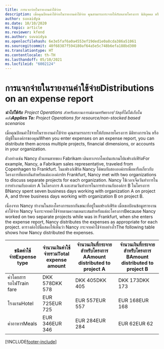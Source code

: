 ```yaml
---
title: การแจกจ่ายในรายงานค่าใช้จ่าย
description: เมื่อคุณป้อนค่าใช้จ่ายในรายงานค่าใช้จ่าย คุณสามารถกระจายให้กับหลายโครงการ นิติบุคคล หรือบัญชีในองค์กรของคุณ
author: suvaidya
ms.date: 10/10/2020
ms.topic: article
ms.reviewer: kfend
ms.author: suvaidya
ms.openlocfilehash: 6e3e5faf6a0a4553ef19ded1e0a8cda386a51061
ms.sourcegitcommit: 40f68387f594180af64a5e5c748b6efa188bd300
ms.translationtype: HT
ms.contentlocale: th-TH
ms.lasthandoff: 05/10/2021
ms.locfileid: "6002124"
---
```

# <a name="distributions-on-an-expense-report"></a><span data-ttu-id="7b5f4-103">การแจกจ่ายในรายงานค่าใช้จ่าย</span><span class="sxs-lookup"><span data-stu-id="7b5f4-103">Distributions on an expense report</span></span>

<span data-ttu-id="7b5f4-104">_**นำไปใช้กับ:** Project Operations สำหรับสถานการณ์ตามทรัพยากร/วัสดุที่ไม่ได้เก็บในคลัง_</span><span class="sxs-lookup"><span data-stu-id="7b5f4-104">_**Applies To:** Project Operations for resource/non-stocked based scenarios_</span></span>

<span data-ttu-id="7b5f4-105">เมื่อคุณป้อนค่าใช้จ่ายในรายงานค่าใช้จ่าย คุณสามารถกระจายให้กับหลายโครงการ มิติทางการเงิน หรือบัญชีในองค์กรของคุณ</span><span class="sxs-lookup"><span data-stu-id="7b5f4-105">When you enter expenses on an expense report, you can distribute them across multiple projects, financial dimensions, or accounts in your organization.</span></span>

<span data-ttu-id="7b5f4-106">ตัวอย่างเช่น Nancy ตัวแทนขายของ Fabrikam เดินทางจากโคเปนเฮเกนไปแฟรงก์เฟิร์ต</span><span class="sxs-lookup"><span data-stu-id="7b5f4-106">For example, Nancy, a Fabrikam sales representative, traveled from Copenhagen to Frankfurt.</span></span> <span data-ttu-id="7b5f4-107">ในแฟรงก์เฟิร์ต Nancy ได้พบกับสององค์กรเพื่อหารือเกี่ยวกับโครงการที่แยกกันสำหรับแต่ละองค์กร</span><span class="sxs-lookup"><span data-stu-id="7b5f4-107">In Frankfurt, Nancy met with two organizations to discuss separate projects for each organization.</span></span> <span data-ttu-id="7b5f4-108">Nancy ใช้เวลาเจ็ดวันทำการในการทำงานกับองค์กร A ในโครงการ A และสามวันทำการในการทำงานกับองค์กร B ในโครงการ B</span><span class="sxs-lookup"><span data-stu-id="7b5f4-108">Nancy spent seven business days working with organization A on project A, and three business days working with organization B on project B.</span></span>

<span data-ttu-id="7b5f4-109">เนื่องจาก Nancy ทำงานในสองโครงการแยกกันขณะที่อยู่ในแฟรงก์เฟิร์ต เมื่อเธอป้อนข้อมูลรายงานค่าใช้จ่าย Nancy จึงกระจายค่าใช้จ่ายตามความเหมาะสมสำหรับแต่ละโครงการ</span><span class="sxs-lookup"><span data-stu-id="7b5f4-109">Because Nancy worked on two separate projects while was in Frankfurt, when she enters the expense report, Nancy distributes the expenses as appropriate for each project.</span></span> <span data-ttu-id="7b5f4-110">ตารางต่อไปนี้แสดงให้เห็นว่า Nancy กระจายค่าใช้จ่ายอย่างไร</span><span class="sxs-lookup"><span data-stu-id="7b5f4-110">The following table shows how Nancy distributed the expenses.</span></span>

| <span data-ttu-id="7b5f4-111">ชนิดค่าใช้จ่าย</span><span class="sxs-lookup"><span data-stu-id="7b5f4-111">Expense type</span></span> | <span data-ttu-id="7b5f4-112">จำนวนเงินค่าใช้จ่ายรวม</span><span class="sxs-lookup"><span data-stu-id="7b5f4-112">Total expense amount</span></span> | <span data-ttu-id="7b5f4-113">จำนวนเงินที่กระจายสำหรับโครงการ A</span><span class="sxs-lookup"><span data-stu-id="7b5f4-113">Amount distributed to project A</span></span> | <span data-ttu-id="7b5f4-114">จำนวนเงินที่กระจายสำหรับโครงการ B</span><span class="sxs-lookup"><span data-stu-id="7b5f4-114">Amount distributed to project B</span></span> |
|--------------|----------------------|---------------------------------|---------------------------------|
| <span data-ttu-id="7b5f4-115">ค่าโดยสารรถไฟ</span><span class="sxs-lookup"><span data-stu-id="7b5f4-115">Train fare</span></span>   | <span data-ttu-id="7b5f4-116">DKK 578</span><span class="sxs-lookup"><span data-stu-id="7b5f4-116">DKK 578</span></span>              | <span data-ttu-id="7b5f4-117">DKK 405</span><span class="sxs-lookup"><span data-stu-id="7b5f4-117">DKK 405</span></span>                         | <span data-ttu-id="7b5f4-118">DKK 173</span><span class="sxs-lookup"><span data-stu-id="7b5f4-118">DKK 173</span></span>                         |
| <span data-ttu-id="7b5f4-119">โรงแรม</span><span class="sxs-lookup"><span data-stu-id="7b5f4-119">Hotel</span></span>        | <span data-ttu-id="7b5f4-120">EUR 725</span><span class="sxs-lookup"><span data-stu-id="7b5f4-120">EUR 725</span></span>              | <span data-ttu-id="7b5f4-121">EUR 557</span><span class="sxs-lookup"><span data-stu-id="7b5f4-121">EUR 557</span></span>                         | <span data-ttu-id="7b5f4-122">EUR 168</span><span class="sxs-lookup"><span data-stu-id="7b5f4-122">EUR 168</span></span>                         |
| <span data-ttu-id="7b5f4-123">ค่าอาหาร</span><span class="sxs-lookup"><span data-stu-id="7b5f4-123">Meals</span></span>        | <span data-ttu-id="7b5f4-124">EUR 346</span><span class="sxs-lookup"><span data-stu-id="7b5f4-124">EUR 346</span></span>              | <span data-ttu-id="7b5f4-125">EUR 284</span><span class="sxs-lookup"><span data-stu-id="7b5f4-125">EUR 284</span></span>                         | <span data-ttu-id="7b5f4-126">EUR 62</span><span class="sxs-lookup"><span data-stu-id="7b5f4-126">EUR 62</span></span>                          |


[!INCLUDE[footer-include](../includes/footer-banner.md)]